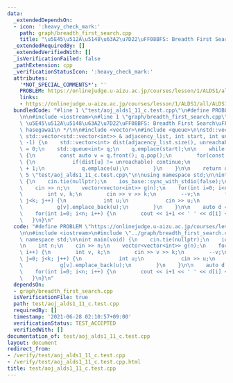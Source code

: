 ```yaml
---
data:
  _extendedDependsOn:
  - icon: ':heavy_check_mark:'
    path: graph/breadth_first_search.cpp
    title: "\u5E45\u512A\u5148\u63A2\u7D22\uFF08BFS: Breadth First Search\uFF09"
  _extendedRequiredBy: []
  _extendedVerifiedWith: []
  _isVerificationFailed: false
  _pathExtension: cpp
  _verificationStatusIcon: ':heavy_check_mark:'
  attributes:
    '*NOT_SPECIAL_COMMENTS*': ''
    PROBLEM: https://onlinejudge.u-aizu.ac.jp/courses/lesson/1/ALDS1/all/ALDS1_11_C
    links:
    - https://onlinejudge.u-aizu.ac.jp/courses/lesson/1/ALDS1/all/ALDS1_11_C
  bundledCode: "#line 1 \"test/aoj_alds1_11_c.test.cpp\"\n#define PROBLEM \"https://onlinejudge.u-aizu.ac.jp/courses/lesson/1/ALDS1/all/ALDS1_11_C\"\
    \n\n#include <iostream>\n#line 1 \"graph/breadth_first_search.cpp\"\n/**\n * @brief\
    \ \u5E45\u512A\u5148\u63A2\u7D22\uFF08BFS: Breadth First Search\uFF09\n * @author\
    \ hasegawa1\n */\n\n#include <vector>\n#include <queue>\n\nstd::vector<int> bfs(const\
    \ std::vector<std::vector<int>> & adjacency_list, int start, int unreachable =\
    \ -1) {\n    std::vector<int> dist(adjacency_list.size(), unreachable);\n    dist[start]\
    \ = 0;\n    std::queue<int> q;\n    q.emplace(start);\n\n    while(!q.empty())\
    \ {\n        const auto v = q.front(); q.pop();\n        for(const auto u: adjacency_list[v])\
    \ {\n            if(dist[u] != unreachable) continue;\n            dist[u] = dist[v]\
    \ + 1;\n            q.emplace(u);\n        }\n    }\n\n    return dist;\n}\n#line\
    \ 5 \"test/aoj_alds1_11_c.test.cpp\"\n\nusing namespace std;\n\nint main(void)\
    \ {\n    cin.tie(nullptr);\n    ios_base::sync_with_stdio(false);\n\n    int n;\n\
    \    cin >> n;\n    vector<vector<int>> g(n);\n    for(int i=0; i<n; i++) {\n\
    \        int v, k;\n        cin >> v >> k;\n        --v;\n        for(int j=0;\
    \ j<k; j++) {\n            int u;\n            cin >> u;\n            --u;\n \
    \           g[v].emplace_back(u);\n        }\n    }\n\n    auto d = bfs(g, 0);\n\
    \    for(int i=0; i<n; i++) {\n        cout << i+1 << ' ' << d[i] << endl;\n \
    \   }\n}\n"
  code: "#define PROBLEM \"https://onlinejudge.u-aizu.ac.jp/courses/lesson/1/ALDS1/all/ALDS1_11_C\"\
    \n\n#include <iostream>\n#include \"../graph/breadth_first_search.cpp\"\n\nusing\
    \ namespace std;\n\nint main(void) {\n    cin.tie(nullptr);\n    ios_base::sync_with_stdio(false);\n\
    \n    int n;\n    cin >> n;\n    vector<vector<int>> g(n);\n    for(int i=0; i<n;\
    \ i++) {\n        int v, k;\n        cin >> v >> k;\n        --v;\n        for(int\
    \ j=0; j<k; j++) {\n            int u;\n            cin >> u;\n            --u;\n\
    \            g[v].emplace_back(u);\n        }\n    }\n\n    auto d = bfs(g, 0);\n\
    \    for(int i=0; i<n; i++) {\n        cout << i+1 << ' ' << d[i] << endl;\n \
    \   }\n}\n"
  dependsOn:
  - graph/breadth_first_search.cpp
  isVerificationFile: true
  path: test/aoj_alds1_11_c.test.cpp
  requiredBy: []
  timestamp: '2021-06-28 02:10:57+09:00'
  verificationStatus: TEST_ACCEPTED
  verifiedWith: []
documentation_of: test/aoj_alds1_11_c.test.cpp
layout: document
redirect_from:
- /verify/test/aoj_alds1_11_c.test.cpp
- /verify/test/aoj_alds1_11_c.test.cpp.html
title: test/aoj_alds1_11_c.test.cpp
---
```

